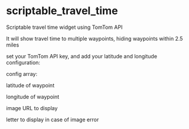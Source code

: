 # scriptable_travel_time
Scriptable travel time widget using TomTom API

It will show travel time to multiple waypoints, hiding waypoints within 2.5 miles

set your TomTom API key, and add your latitude and longitude configuration:

config array:

latitude of waypoint

longitude of waypoint

image URL to display

letter to display in case of image error

